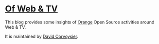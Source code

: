 [Of Web & TV](http://dcorvoysier.github.com/)
==============

This blog provides some insights of [Orange](http://www.orange.com) Open Source activities around Web & TV.

It is maintained by [David Corvoysier](http://dcorvoysier.github.com/).
